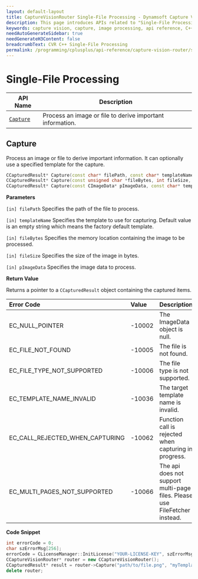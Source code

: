 ```yaml
---
layout: default-layout
title: CaptureVisionRouter Single-File Processing - Dynamsoft Capture Vision C++ Edition API
description: This page introduces APIs related to "Single-File Processing" by the CCaptureVisionRouter class of the Dynamsoft Capture Vision C++ Edition.
keywords: capture vision, capture, image processing, api reference, C++, single-file
needAutoGenerateSidebar: true
needGenerateH3Content: false
breadcrumbText: CVR C++ Single-File Processing
permalink: /programming/cplusplus/api-reference/capture-vision-router/single-file-processing.html
---
```


# Single-File Processing

| API Name              | Description                                               |
| --------------------- | --------------------------------------------------------- |
| [`Capture`](#capture) | Process an image or file to derive important information. |

## Capture

Process an image or file to derive important information. It can optionally use a specified template for the capture.

```cpp
CCapturedResult* Capture(const char* filePath, const char* templateName="");
CCapturedResult* Capture(const unsigned char *fileBytes, int fileSize, const char* templateName="");
CCapturedResult* Capture(const CImageData* pImageData, const char* templateName="");
```

**Parameters**

`[in] filePath` Specifies the path of the file to process.

`[in] templateName` Specifies the template to use for capturing. Default value is an empty string which means the factory default template.

`[in] fileBytes` Specifies the memory location containing the image to be processed.

`[in] fileSize`  Specifies the size of the image in bytes.

`[in] pImageData` Specifies the image data to process.

**Return Value**

Returns a pointer to a `CCapturedResult` object containing the captured items.

| Error Code | Value | Description |
| :--------- | :---- | :---------- |
| EC_NULL_POINTER | -10002 | The ImageData object is null. |
| EC_FILE_NOT_FOUND | -10005 | The file is not found. |
| EC_FILE_TYPE_NOT_SUPPORTED | -10006 | The file type is not supported. |
| EC_TEMPLATE_NAME_INVALID | -10036 | The target template name is invalid. |
| EC_CALL_REJECTED_WHEN_CAPTURING  | -10062 | Function call is rejected when capturing in progress. |
| EC_MULTI_PAGES_NOT_SUPPORTED | -10066 | The api does not support multi-page files. Please use FileFetcher instead. |

**Code Snippet**

```cpp
int errorCode = 0;
char szErrorMsg[256];
errorCode = CLicenseManager::InitLicense("YOUR-LICENSE-KEY", szErrorMsg, 256);
CCaptureVisionRouter* router = new CCaptureVisionRouter();
CCapturedResult* result = router->Capture("path/to/file.png", "myTemplate");
delete router;
```
